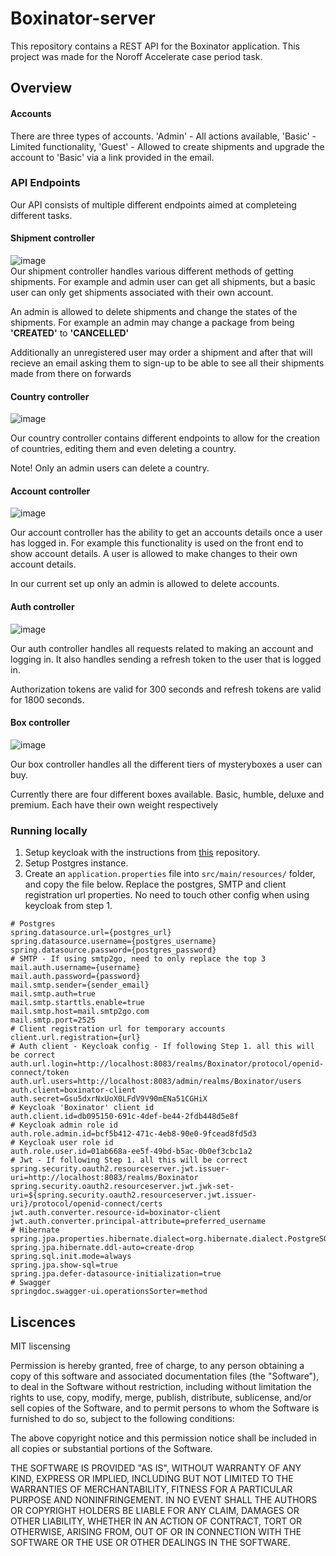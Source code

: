 # Boxinator-server

This repository contains a REST API for the Boxinator application. This project was made for the Noroff Accelerate case period task.

## Overview

#### Accounts

There are three types of accounts. 'Admin' - All actions available, 'Basic' - Limited functionality, 'Guest' - Allowed
to create shipments and upgrade the account to 'Basic' via a link provided in the email.


### API Endpoints

Our API consists of multiple different endpoints aimed at completeing different tasks.

#### Shipment controller 
![image](https://user-images.githubusercontent.com/89595592/227528566-209f9731-b29f-4f21-b1af-dbbe84dfe233.png)
<br/>
Our shipment controller handles various different methods of getting shipments. For example and admin user can get all shipments, but a basic user can only get shipments associated with their own account.
<br/>

An admin is allowed to delete shipments and change the states of the shipments. For example an admin may change a package from being <b>'CREATED'</b> to <b>'CANCELLED'</b>

Additionally an unregistered user may order a shipment and after that will recieve an email asking them to sign-up to be able to see all their shipments made from there on forwards

#### Country controller
![image](https://user-images.githubusercontent.com/89595592/227530222-a65b94e9-803c-40cb-8ce7-c1bf4ce73fd5.png)

Our country controller contains different endpoints to allow for the creation of countries, editing them and even deleting a country.

Note! Only an admin users can delete a country. 

#### Account controller 
![image](https://user-images.githubusercontent.com/89595592/227535209-b71f83e3-4bfa-4fab-90ce-3aa2c92603e0.png)

Our account controller has the ability to get an accounts details once a user has logged in. For example this functionality is used on the front end to show account details. A user is allowed to make changes to their own account details.

In our current set up only an admin is allowed to delete accounts.

#### Auth controller 
![image](https://user-images.githubusercontent.com/89595592/227536400-f1784670-27bf-4763-9222-9acc5ef540de.png)

Our auth controller handles all requests related to making an account and logging in. It also handles sending a refresh token to the user that is logged in.

Authorization tokens are valid for 300 seconds and refresh tokens are valid for 1800 seconds.

#### Box controller
![image](https://user-images.githubusercontent.com/89595592/227537157-e31ea863-53c1-4241-85be-aa7038cdab1a.png)

Our box controller handles all the different tiers of mysteryboxes a user can buy.

Currently there are four different boxes available. Basic, humble, deluxe and premium. Each have their own weight respectively 

### Running locally

1. Setup keycloak with the instructions from [this](https://github.com/EaCase/keycloak-docker-compose) repository.
2. Setup Postgres instance.
3. Create an `application.properties` file into `src/main/resources/` folder, and copy the file below. Replace the
   postgres, SMTP and client registration url properties. No need to touch other config when using keycloak from step 1.

```properties
# Postgres
spring.datasource.url={postgres_url}
spring.datasource.username={postgres_username}
spring.datasource.password={postgres_password}
# SMTP - If using smtp2go, need to only replace the top 3
mail.auth.username={username}
mail.auth.password={password}
mail.smtp.sender={sender_email}
mail.smtp.auth=true
mail.smtp.starttls.enable=true
mail.smtp.host=mail.smtp2go.com
mail.smtp.port=2525
# Client registration url for temporary accounts
client.url.registration={url}
# Auth client - Keycloak config - If following Step 1. all this will be correct
auth.url.login=http://localhost:8083/realms/Boxinator/protocol/openid-connect/token
auth.url.users=http://localhost:8083/admin/realms/Boxinator/users
auth.client=boxinator-client
auth.secret=Gsu5dxrNxUoX0LFdV9V90mENa51CGHiX
# Keycloak 'Boxinator' client id
auth.client.id=db095150-691c-4def-be44-2fdb448d5e8f
# Keycloak admin role id
auth.role.admin.id=bcf5b412-471c-4eb8-90e0-9fcead8fd5d3
# Keycloak user role id
auth.role.user.id=01ab668a-ee5f-49bd-b5ac-0b0ef3cbc1a2
# Jwt - If following Step 1. all this will be correct
spring.security.oauth2.resourceserver.jwt.issuer-uri=http://localhost:8083/realms/Boxinator
spring.security.oauth2.resourceserver.jwt.jwk-set-uri=${spring.security.oauth2.resourceserver.jwt.issuer-uri}/protocol/openid-connect/certs
jwt.auth.converter.resource-id=boxinator-client
jwt.auth.converter.principal-attribute=preferred_username
# Hibernate
spring.jpa.properties.hibernate.dialect=org.hibernate.dialect.PostgreSQLDialect
spring.jpa.hibernate.ddl-auto=create-drop
spring.sql.init.mode=always
spring.jpa.show-sql=true
spring.jpa.defer-datasource-initialization=true
# Swagger
springdoc.swagger-ui.operationsSorter=method
```

## Liscences

MIT liscensing

Permission is hereby granted, free of charge, to any person obtaining a copy of this software and associated documentation files (the "Software"), to deal in the Software without restriction, including without limitation the rights to use, copy, modify, merge, publish, distribute, sublicense, and/or sell copies of the Software, and to permit persons to whom the Software is furnished to do so, subject to the following conditions:

The above copyright notice and this permission notice shall be included in all copies or substantial portions of the Software.

THE SOFTWARE IS PROVIDED "AS IS", WITHOUT WARRANTY OF ANY KIND, EXPRESS OR IMPLIED, INCLUDING BUT NOT LIMITED TO THE WARRANTIES OF MERCHANTABILITY, FITNESS FOR A PARTICULAR PURPOSE AND NONINFRINGEMENT. IN NO EVENT SHALL THE AUTHORS OR COPYRIGHT HOLDERS BE LIABLE FOR ANY CLAIM, DAMAGES OR OTHER LIABILITY, WHETHER IN AN ACTION OF CONTRACT, TORT OR OTHERWISE, ARISING FROM, OUT OF OR IN CONNECTION WITH THE SOFTWARE OR THE USE OR OTHER DEALINGS IN THE SOFTWARE.
